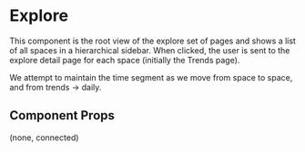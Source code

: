 # Explore

This component is the root view of the explore set of pages and shows a list of all spaces in a hierarchical sidebar. When clicked, the user is sent to the explore detail page for each space (initially the Trends page).

We attempt to maintain the time segment as we move from space to space, and from trends -> daily.

## Component Props
(none, connected)
